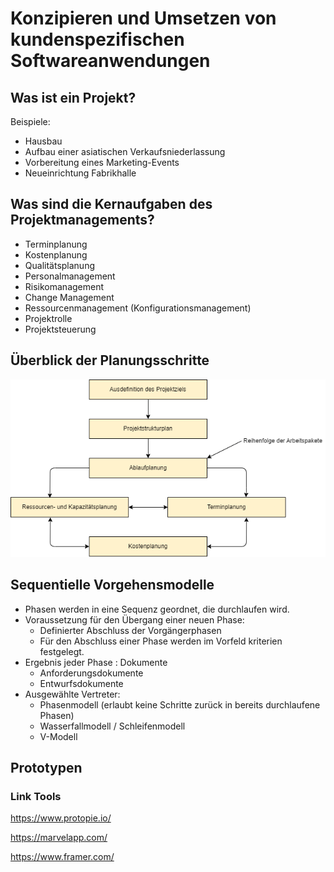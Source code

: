 # Konzipieren und Umsetzen von kundenspezifischen Softwareanwendungen

## Was ist ein Projekt?
Beispiele:
+ Hausbau
+ Aufbau einer asiatischen Verkaufsniederlassung
+ Vorbereitung eines Marketing-Events
+ Neueinrichtung Fabrikhalle

## Was sind die Kernaufgaben des Projektmanagements?
+ Terminplanung
+ Kostenplanung
+ Qualitätsplanung
+ Personalmanagement
+ Risikomanagement
+ Change Management
+ Ressourcenmanagement (Konfigurationsmanagement)
+ Projektrolle
+ Projektsteuerung

## Überblick der Planungsschritte
![Alt text](./img/planungsschritte.png)

## Sequentielle Vorgehensmodelle 
+ Phasen werden in eine Sequenz geordnet, die durchlaufen wird.
+ Voraussetzung für den Übergang einer neuen Phase:
    + Definierter Abschluss der Vorgängerphasen
    + Für den Abschluss einer Phase werden im Vorfeld kriterien festgelegt.
+ Ergebnis jeder Phase : Dokumente
    + Anforderungsdokumente
    + Entwurfsdokumente
+ Ausgewählte Vertreter:
    + Phasenmodell (erlaubt keine Schritte zurück in bereits durchlaufene Phasen)
    + Wasserfallmodell / Schleifenmodell
    + V-Modell

## Prototypen

### Link Tools

https://www.protopie.io/

https://marvelapp.com/

https://www.framer.com/